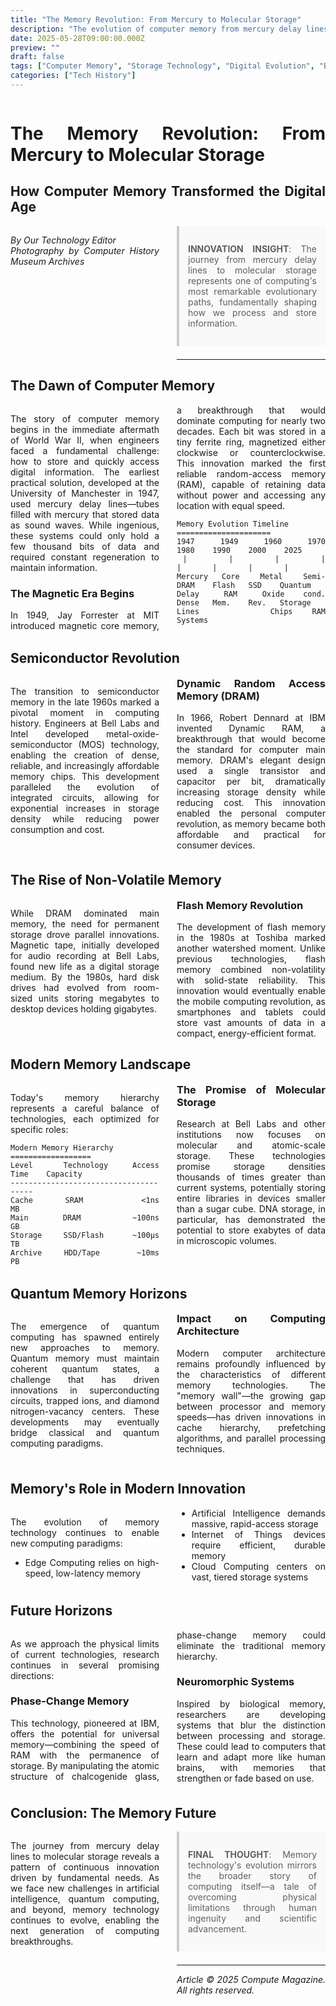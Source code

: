 ```yaml
---
title: "The Memory Revolution: From Mercury to Molecular Storage"
description: "The evolution of computer memory from mercury delay lines to quantum storage"
date: 2025-05-28T09:00:00.000Z
preview: ""
draft: false
tags: ["Computer Memory", "Storage Technology", "Digital Evolution", "Bell Labs"]
categories: ["Tech History"]
---
```


<div class="two-column">

# The Memory Revolution: From Mercury to Molecular Storage
## How Computer Memory Transformed the Digital Age

*By Our Technology Editor*  
*Photography by Computer History Museum Archives*

> **INNOVATION INSIGHT**: The journey from mercury delay lines to molecular storage represents one of computing's most remarkable evolutionary paths, fundamentally shaping how we process and store information.

-------------------

## The Dawn of Computer Memory

The story of computer memory begins in the immediate aftermath of World War II, when engineers faced a fundamental challenge: how to store and quickly access digital information. The earliest practical solution, developed at the University of Manchester in 1947, used mercury delay lines—tubes filled with mercury that stored data as sound waves. While ingenious, these systems could only hold a few thousand bits of data and required constant regeneration to maintain information.

### The Magnetic Era Begins

In 1949, Jay Forrester at MIT introduced magnetic core memory, a breakthrough that would dominate computing for nearly two decades. Each bit was stored in a tiny ferrite ring, magnetized either clockwise or counterclockwise. This innovation marked the first reliable random-access memory (RAM), capable of retaining data without power and accessing any location with equal speed.

```ascii
Memory Evolution Timeline
=====================
1947    1949    1960    1970    1980    1990    2000    2025
 |       |       |       |       |       |       |       |
Mercury  Core   Metal   Semi-   DRAM    Flash   SSD    Quantum
Delay    RAM    Oxide   cond.   Dense   Mem.    Rev.   Storage
Lines           Chips   RAM                             Systems
```

## Semiconductor Revolution

The transition to semiconductor memory in the late 1960s marked a pivotal moment in computing history. Engineers at Bell Labs and Intel developed metal-oxide-semiconductor (MOS) technology, enabling the creation of dense, reliable, and increasingly affordable memory chips. This development paralleled the evolution of integrated circuits, allowing for exponential increases in storage density while reducing power consumption and cost.

### Dynamic Random Access Memory (DRAM)

In 1966, Robert Dennard at IBM invented Dynamic RAM, a breakthrough that would become the standard for computer main memory. DRAM's elegant design used a single transistor and capacitor per bit, dramatically increasing storage density while reducing cost. This innovation enabled the personal computer revolution, as memory became both affordable and practical for consumer devices.

## The Rise of Non-Volatile Memory

While DRAM dominated main memory, the need for permanent storage drove parallel innovations. Magnetic tape, initially developed for audio recording at Bell Labs, found new life as a digital storage medium. By the 1980s, hard disk drives had evolved from room-sized units storing megabytes to desktop devices holding gigabytes.

### Flash Memory Revolution

The development of flash memory in the 1980s at Toshiba marked another watershed moment. Unlike previous technologies, flash memory combined non-volatility with solid-state reliability. This innovation would eventually enable the mobile computing revolution, as smartphones and tablets could store vast amounts of data in a compact, energy-efficient format.

## Modern Memory Landscape

Today's memory hierarchy represents a careful balance of technologies, each optimized for specific roles:

```ascii
Modern Memory Hierarchy
==================
Level     Technology    Access Time    Capacity
--------------------------------------
Cache     SRAM         <1ns           MB
Main      DRAM         ~100ns         GB
Storage   SSD/Flash    ~100μs         TB
Archive   HDD/Tape     ~10ms          PB
```

### The Promise of Molecular Storage

Research at Bell Labs and other institutions now focuses on molecular and atomic-scale storage. These technologies promise storage densities thousands of times greater than current systems, potentially storing entire libraries in devices smaller than a sugar cube. DNA storage, in particular, has demonstrated the potential to store exabytes of data in microscopic volumes.

## Quantum Memory Horizons

The emergence of quantum computing has spawned entirely new approaches to memory. Quantum memory must maintain coherent quantum states, a challenge that has driven innovations in superconducting circuits, trapped ions, and diamond nitrogen-vacancy centers. These developments may eventually bridge classical and quantum computing paradigms.

### Impact on Computing Architecture

Modern computer architecture remains profoundly influenced by the characteristics of different memory technologies. The "memory wall"—the growing gap between processor and memory speeds—has driven innovations in cache hierarchy, prefetching algorithms, and parallel processing techniques.

## Memory's Role in Modern Innovation

The evolution of memory technology continues to enable new computing paradigms:

- Edge Computing relies on high-speed, low-latency memory
- Artificial Intelligence demands massive, rapid-access storage
- Internet of Things devices require efficient, durable memory
- Cloud Computing centers on vast, tiered storage systems

## Future Horizons

As we approach the physical limits of current technologies, research continues in several promising directions:

### Phase-Change Memory

This technology, pioneered at IBM, offers the potential for universal memory—combining the speed of RAM with the permanence of storage. By manipulating the atomic structure of chalcogenide glass, phase-change memory could eliminate the traditional memory hierarchy.

### Neuromorphic Systems

Inspired by biological memory, researchers are developing systems that blur the distinction between processing and storage. These could lead to computers that learn and adapt more like human brains, with memories that strengthen or fade based on use.

## Conclusion: The Memory Future

The journey from mercury delay lines to molecular storage reveals a pattern of continuous innovation driven by fundamental needs. As we face new challenges in artificial intelligence, quantum computing, and beyond, memory technology continues to evolve, enabling the next generation of computing breakthroughs.

> **FINAL THOUGHT**: 
> Memory technology's evolution mirrors the broader story 
> of computing itself—a tale of overcoming physical 
> limitations through human ingenuity and scientific 
> advancement.

---

*Article © 2025 Compute Magazine. All rights reserved.*

</div>

<style>
.two-column {
    column-count: 2;
    column-gap: 2em;
    text-align: justify;
    hyphens: auto;
}

.two-column h1, .two-column h2 {
    column-span: all;
}

.two-column pre {
    white-space: pre-wrap;
    break-inside: avoid;
}

blockquote {
    background: #f9f9f9;
    border-left: 4px solid #ccc;
    margin: 1.5em 0;
    padding: 1em;
    break-inside: avoid;
}

table {
    width: 100%;
    border-collapse: collapse;
    break-inside: avoid;
}

td, th {
    border: 1px solid #ddd;
    padding: 8px;
}
</style>
